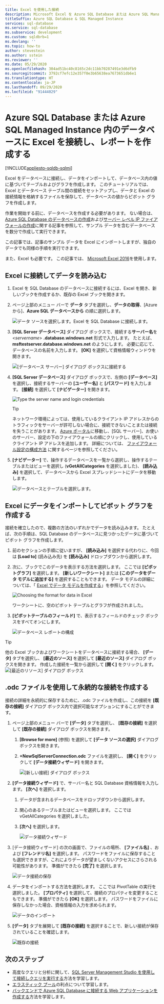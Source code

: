 ```yaml
---
title: Excel を使用した接続
description: Microsoft Excel を Azure SQL Database または Azure SQL Managed Instance のデータベースに接続する方法について説明します。 レポートの作成およびデータの探索を目的として、データを Excel にインポートします。
titleSuffix: Azure SQL Database & SQL Managed Instance
services: sql-database
ms.service: sql-database
ms.subservice: development
ms.custom: sqldbrb=1
ms.devlang: ''
ms.topic: how-to
author: stevestein
ms.author: sstein
ms.reviewer: ''
ms.date: 05/29/2020
ms.openlocfilehash: 304ad51bc40c8165c2dc11bb70287491e3d6dfb9
ms.sourcegitcommit: 3792cf7efc12e357f0e3b65638ea7673651db6e1
ms.translationtype: HT
ms.contentlocale: ja-JP
ms.lasthandoff: 09/29/2020
ms.locfileid: "91444029"
---
```

# <a name="connect-excel-to-a-database-in-azure-sql-database-or-azure-sql-managed-instance-and-create-a-report"></a>Azure SQL Database または Azure SQL Managed Instance 内のデータベースに Excel を接続し、レポートを作成する
[!INCLUDE[appliesto-sqldb-sqlmi](../includes/appliesto-sqldb-sqlmi.md)]

Excel をデータベースに接続し、データをインポートして、データベース内の値に基づいてテーブルおよびグラフを作成します。 このチュートリアルでは、Excel とデータベース テーブル間の接続をセットアップし、データと Excel の接続情報を格納するファイルを保存して、データベースの値からピボット グラフを作成します。

作業を開始する前に、データベースを作成する必要があります。 ない場合は、[Azure SQL Database のデータベースの作成](single-database-create-quickstart.md)および[サーバー レベル IP ファイアウォールの作成](firewall-create-server-level-portal-quickstart.md)に関する記事を参照して、サンプル データを含むデータベースを数分で作成して実行できます。

この記事では、記事のサンプル データを Excel にインポートしますが、独自のデータでも同様の手順を実行できます。

また、Excel も必要です。 この記事では、 [Microsoft Excel 2016](https://products.office.com/)を使用します。

## <a name="connect-excel-and-load-data"></a>Excel に接続してデータを読み込む

1. Excel を SQL Database のデータベースに接続するには、Excel を開き、新しいブックを作成するか、既存の Excel ブックを開きます。
2. ページ上部のメニュー バーで **データ** タブを選択し、**データの取得**、[Azure から]、**Azure SQL データベースから** の順に選択します。

   ![データ ソースを選択します。Excel を SQL Database に接続します。](./media/connect-excel/excel_data_source.png)

3. **[SQL Server データベース]** ダイアログ ボックスで、接続する**サーバー名**を <*servername*> **.database.windows.net** 形式で入力します。 たとえば、**msftestserver.database.windows.net** のようにします。 必要に応じて、データベースの名前を入力します。 **[OK]** を選択して資格情報ウィンドウを開きます。

   ![[データベース サーバー] ダイアログ ボックスに接続する](./media/connect-excel/server-name.png)

4. **[SQL Server データベース]** ダイアログ ボックスで、左側の **[データベース]** を選択し、接続するサーバーの **[ユーザー名]** と **[パスワード]** を入力します。 **[接続]** を選択して **[ナビゲーター]** を開きます。

   ![Type the server name and login credentials](./media/connect-excel/connect-to-server.png)

   > [!TIP]
   > ネットワーク環境によっては、使用しているクライアント IP アドレスからのトラフィックをサーバーが許可しない場合に、接続できないことまたは接続を失うことがあります。 [Azure ポータル](https://portal.azure.com/)に移動し、[SQL サーバー]、お使いのサーバー、設定の下のファイアウォールの順にクリックし、使用しているクライアント IP アドレスを追加します。 詳細については、 [ファイアウォール設定の構成方法](firewall-configure.md) に関するページを参照してください。

5. **[ナビゲーター]** で、操作するデータベースを一覧から選択し、操作するテーブルまたはビューを選択し (**vGetAllCategories** を選択しました)、 **[読み込み]** を選択して、データベースから Excel スプレッドシートにデータを移動します。

    ![データベースとテーブルを選択します。](./media/connect-excel/select-database-and-table.png)

## <a name="import-the-data-into-excel-and-create-a-pivot-chart"></a>Excel にデータをインポートしてピボット グラフを作成する

接続を確立したので、複数の方法のいずれかでデータを読み込みます。 たとえば、次の手順は、SQL Database のデータベースに見つかったデータに基づいてピボット グラフを作成します。

1. 前のセクションの手順に従いますが、 **[読み込み]** を選択する代わりに、今回は **[Load to]** (読み込み先) を **[読み込み]** ドロップダウンから選択します。
2. 次に、ブックでこのデータを表示する方法を選択します。 ここでは **[ピボットグラフ​​]** を選択します。 **[新しいワークシート]** または **[このデータをデータ モデルに追加する]** を選択することもできます。 データ モデルの詳細については、「 [Excel でデータ モデルを作成する](https://support.office.com/article/Create-a-Data-Model-in-Excel-87E7A54C-87DC-488E-9410-5C75DBCB0F7B)」を参照してください。

    ![Choosing the format for data in Excel](./media/connect-excel/import-data.png)

    ワークシートに、空のピボット テーブルとグラフが作成されました。
3. **[ピボットテーブルのフィールド]** で、表示するフィールドのチェック ボックスをすべてオンにします。

    ![データベース レポートの構成](./media/connect-excel/power-pivot-results.png)

> [!TIP]
> 他の Excel ブックおよびワークシートをデータベースに接続する場合、 **[データ]** タブを選択し、 **[最近のソース]** を選択して **[最近のソース]** ダイアログ ボックスを開きます。 作成した接続を一覧から選択して **[開く]** をクリックします。
> ![[最近のリソース] ダイアログ ボックス](./media/connect-excel/recent-connections.png)

## <a name="create-a-permanent-connection-using-odc-file"></a>.odc ファイルを使用して永続的な接続を作成する

接続の詳細を永続的に保存するために、.odc ファイルを作成し、この接続を **[既存の接続]** ダイアログ ボックス内で選択可能なオプションにすることができます。

1. ページ上部のメニュー バーで **[データ]** タブを選択し、 **[既存の接続]** を選択して **[既存の接続]** ダイアログ ボックスを開きます。
   1. **[Browse for more]** (参照) を選択して **[データ ソースの選択]** ダイアログ ボックスを開きます。
   2. **+NewSqlServerConnection.odc** ファイルを選択し、 **[開く]** をクリックして **[データ接続ウィザード]** を開きます。

      ![[新しい接続] ダイアログ ボックス](./media/connect-excel/new-connection.png)

2. **[データ接続ウィザード]** で、サーバー名と SQL Database 資格情報を入力します。 **[次へ]** を選択します。
   1. データが含まれるデータベースをドロップダウンから選択します。
   2. 関心のあるテーブルまたはビューを選択します。 ここでは vGetAllCategories を選択しました。
   3. **[次へ]** を選択します。

      ![データ接続ウィザード](./media/connect-excel/data-connection-wizard.png)

3. [データ接続ウィザード] の次の画面で、ファイルの場所、 **[ファイル名]** 、および **[フレンドリ名]** を選択します。 パスワードをファイルに保存することも選択できますが、これによりデータが望ましくないアクセスにさらされる可能性があります。 準備ができたら **[完了]** を選択します。

    ![データ接続の保存](./media/connect-excel/save-data-connection.png)

4. データをインポートする方法を選択します。 ここでは PivotTable の実行を選択しました。 **[プロパティ]** を選択して、接続のプロパティを変更することもできます。 準備ができたら **[OK]** を選択します。 パスワードをファイルに保存しなかった場合、資格情報の入力を求められます。

    ![データのインポート](./media/connect-excel/import-data2.png)

5. **[データ]** タブを展開して **[既存の接続]** を選択することで、新しい接続が保存されていることを確認します。

    ![既存の接続](./media/connect-excel/existing-connection.png)

## <a name="next-steps"></a>次のステップ

* 高度なクエリと分析に関して、[SQL Server Management Studio を使用して接続しクエリを実行する](connect-query-ssms.md)方法を学習します。
* [エラスティック プール](elastic-pool-overview.md)の利点について学習します。
* [バックエンドで Azure SQL Database に接続する Web アプリケーションを作成する](../../app-service/app-service-web-tutorial-dotnet-sqldatabase.md)方法を学習します。
